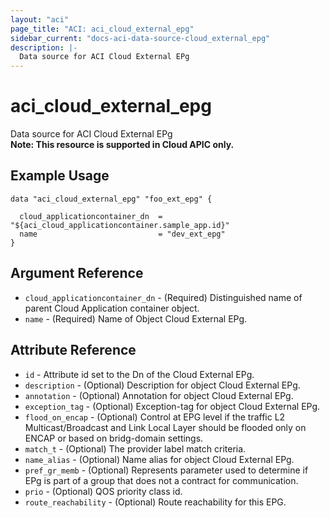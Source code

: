 ```yaml
---
layout: "aci"
page_title: "ACI: aci_cloud_external_epg"
sidebar_current: "docs-aci-data-source-cloud_external_epg"
description: |-
  Data source for ACI Cloud External EPg
---
```


# aci_cloud_external_epg #
Data source for ACI Cloud External EPg  
<b>Note: This resource is supported in Cloud APIC only.</b>
## Example Usage ##

```hcl
data "aci_cloud_external_epg" "foo_ext_epg" {

  cloud_applicationcontainer_dn  = "${aci_cloud_applicationcontainer.sample_app.id}" 
  name                           = "dev_ext_epg"
}
```
## Argument Reference ##
* `cloud_applicationcontainer_dn` - (Required) Distinguished name of parent Cloud Application container object.
* `name` - (Required) Name of Object Cloud External EPg.



## Attribute Reference

* `id` - Attribute id set to the Dn of the Cloud External EPg.
* `description` - (Optional) Description for object Cloud External EPg.
* `annotation` - (Optional) Annotation for object Cloud External EPg.
* `exception_tag` - (Optional) Exception-tag for object Cloud External EPg.
* `flood_on_encap` - (Optional) Control at EPG level if the traffic L2 Multicast/Broadcast and Link Local Layer should be flooded only on ENCAP or based on bridg-domain settings.
* `match_t` - (Optional) The provider label match criteria. 
* `name_alias` - (Optional) Name alias for object Cloud External EPg.
* `pref_gr_memb` - (Optional) Represents parameter used to determine if EPg is part of a group that does not a contract for communication.
* `prio` - (Optional) QOS priority class id.
* `route_reachability` - (Optional) Route reachability for this EPG.
